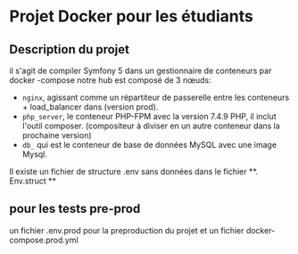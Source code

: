 # Projet Docker pour les étudiants

## Description du projet

il s'agit de compiler Symfony 5 dans un gestionnaire de conteneurs par docker -compose
notre hub est composé de 3 nœuds:

- `nginx`, agissant comme un répartiteur de passerelle entre les conteneurs + load_balancer dans (version prod).
- `php_server`, le conteneur PHP-FPM avec la version 7.4.9 PHP, il inclut l'outil composer. (compositeur à diviser en un autre conteneur dans la prochaine version)
- `db_` qui est le conteneur de base de données MySQL avec une image Mysql.

Il existe un fichier de structure .env sans données dans le fichier **. Env.struct **

## pour les tests pre-prod 
un fichier .env.prod pour la preproduction du projet  et un fichier docker-compose.prod.yml 
